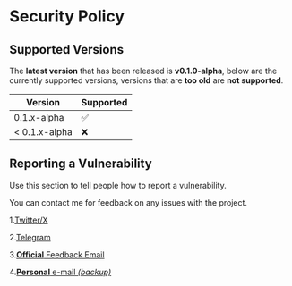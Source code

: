 # Security Policy

## Supported Versions

The **latest version** that has been released is **v0.1.0-alpha**, below are the currently supported versions, versions that are **too old** are **not supported**.

| Version | Supported          |
| ------- | ------------------ |
| 0.1.x-alpha   | :white_check_mark: |
| < 0.1.x-alpha   | :x:                |

## Reporting a Vulnerability

Use this section to tell people how to report a vulnerability.

You can contact me for feedback on any issues with the project.

1.[Twitter/X](https:twitter.com/CzXieDdan)

2.[Telegram](t.me/CzXieDdan)

3.[**Official** Feedback Email](czxieddan@czxieddan.top)

4.[**Personal** e-mail _(backup)_](czxieddan@gmail.com)
